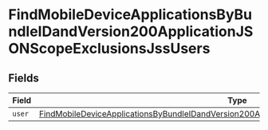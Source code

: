 # FindMobileDeviceApplicationsByBundleIDandVersion200ApplicationJSONScopeExclusionsJssUsers


## Fields

| Field                                                                                                                                                                                                                     | Type                                                                                                                                                                                                                      | Required                                                                                                                                                                                                                  | Description                                                                                                                                                                                                               |
| ------------------------------------------------------------------------------------------------------------------------------------------------------------------------------------------------------------------------- | ------------------------------------------------------------------------------------------------------------------------------------------------------------------------------------------------------------------------- | ------------------------------------------------------------------------------------------------------------------------------------------------------------------------------------------------------------------------- | ------------------------------------------------------------------------------------------------------------------------------------------------------------------------------------------------------------------------- |
| `user`                                                                                                                                                                                                                    | [FindMobileDeviceApplicationsByBundleIDandVersion200ApplicationJSONScopeExclusionsJssUsersUser](../../models/operations/findmobiledeviceapplicationsbybundleidandversion200applicationjsonscopeexclusionsjssusersuser.md) | :heavy_minus_sign:                                                                                                                                                                                                        | N/A                                                                                                                                                                                                                       |